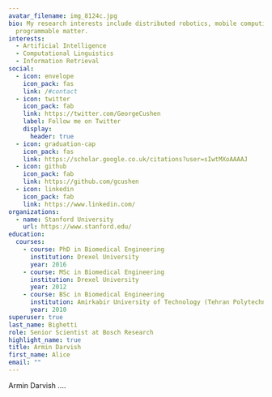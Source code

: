 ```yaml
---
avatar_filename: img_8124c.jpg
bio: My research interests include distributed robotics, mobile computing and
  programmable matter.
interests:
  - Artificial Intelligence
  - Computational Linguistics
  - Information Retrieval
social:
  - icon: envelope
    icon_pack: fas
    link: /#contact
  - icon: twitter
    icon_pack: fab
    link: https://twitter.com/GeorgeCushen
    label: Follow me on Twitter
    display:
      header: true
  - icon: graduation-cap
    icon_pack: fas
    link: https://scholar.google.co.uk/citations?user=sIwtMXoAAAAJ
  - icon: github
    icon_pack: fab
    link: https://github.com/gcushen
  - icon: linkedin
    icon_pack: fab
    link: https://www.linkedin.com/
organizations:
  - name: Stanford University
    url: https://www.stanford.edu/
education:
  courses:
    - course: PhD in Biomedical Engineering
      institution: Drexel University
      year: 2016
    - course: MSc in Biomedical Engineering
      institution: Drexel University
      year: 2012
    - course: BSc in Biomedical Engineering
      institution: Amirkabir University of Technology (Tehran Polytechnic)
      year: 2010
superuser: true
last_name: Bighetti
role: Senior Scientist at Bosch Research
highlight_name: true
title: Armin Darvish
first_name: Alice
email: ""
---
```

Armin Darvish ....